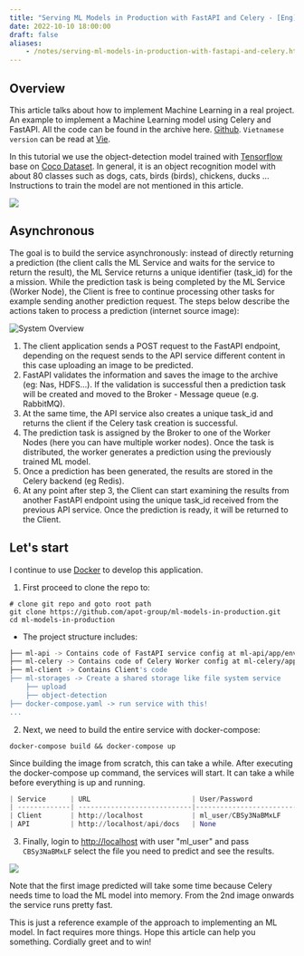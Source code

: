 ```yaml
---
title: "Serving ML Models in Production with FastAPI and Celery - [Eng]"
date: 2022-10-10 18:00:00
draft: false
aliases:
    - /notes/serving-ml-models-in-production-with-fastapi-and-celery.html
---
```


## Overview
This article talks about how to implement Machine Learning in a real project. An example to implement a Machine Learning model using Celery and FastAPI. All the code can be found in the archive here. [Github](https://github.com/apot-group/ml-models-in-production). `Vietnamese version` can be read at [Vie](https://viblo.asia/p/serving-ml-models-in-production-with-fastapi-and-celery-924lJROmlPM).

In this tutorial we use the object-detection model trained with [Tensorflow](https://github.com/tensorflow/models) base on [Coco Dataset](https://cocodataset.org/#home). In general, it is an object recognition model with about 80 classes such as dogs, cats, birds (birds), chickens, ducks ... Instructions to train the model are not mentioned in this article.

![](https://images.viblo.asia/81d5cbfc-06c8-4ed7-baa8-337e854c39fe.gif)

## Asynchronous
The goal is to build the service asynchronously: instead of directly returning a prediction (the client calls the ML Service and waits for the service to return the result), the ML Service returns a unique identifier (task_id) for the a mission. While the prediction task is being completed by the ML Service (Worker Node), the Client is free to continue processing other tasks for example sending another prediction request. The steps below describe the actions taken to process a prediction (internet source image):

![System Overview](https://images.viblo.asia/49a7bc27-fc3c-47a1-82af-ca3641eabca5.png)

1. The client application sends a POST request to the FastAPI endpoint, depending on the request sends to the API service different content in this case uploading an image to be predicted.
2. FastAPI validates the information and saves the image to the archive (eg: Nas, HDFS...). If the validation is successful then a prediction task will be created and moved to the Broker - Message queue (e.g. RabbitMQ).
3. At the same time, the API service also creates a unique task_id and returns the client if the Celery task creation is successful.
4. The prediction task is assigned by the Broker to one of the Worker Nodes (here you can have multiple worker nodes). Once the task is distributed, the worker generates a prediction using the previously trained ML model.
5. Once a prediction has been generated, the results are stored in the Celery backend (eg Redis).
6. At any point after step 3, the Client can start examining the results from another FastAPI endpoint using the unique task_id received from the previous API service. Once the prediction is ready, it will be returned to the Client.

## Let's start
I continue to use [Docker](https://docs.docker.com/) to develop this application.

1. First proceed to clone the repo to:

```shell
# clone git repo and goto root path
git clone https://github.com/apot-group/ml-models-in-production.git 
cd ml-models-in-production
```

- The project structure includes:

```bash
├── ml-api -> Contains code of FastAPI service config at ml-api/app/environment.env
├── ml-celery -> Contains code of Celery Worker config at ml-celery/app/environment.env
├── ml-client -> Contains Client's code
├── ml-storages -> Create a shared storage like file system service
    ├── upload
    ├── object-detection
├── docker-compose.yaml -> run service with this!
...
```

2. Next, we need to build the entire service with docker-compose:

```shell
docker-compose build && docker-compose up
```

Since building the image from scratch, this can take a while. After executing the docker-compose up command, the services will start. It can take a while before everything is up and running.

```python
| Service      | URL                         | User/Password                   |
| -------------| ----------------------------|---------------------------------|
| Client       | http://localhost            | ml_user/CBSy3NaBMxLF            |
| API          | http://localhost/api/docs   | None                            |
```

3. Finally, login to [http://localhost](http://localhost) with user "ml_user" and pass `CBSy3NaBMxLF` select the file you need to predict and see the results.

![](https://images.viblo.asia/7e6dbe9c-b1aa-4120-8445-5fcb9bc1f00b.png)

Note that the first image predicted will take some time because Celery needs time to load the ML model into memory. From the 2nd image onwards the service runs pretty fast.

This is just a reference example of the approach to implementing an ML model. In fact requires more things. Hope this article can help you something. Cordially greet and to win!